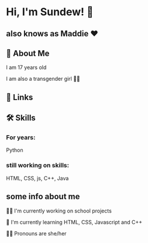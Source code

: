 
# Hi, I'm Sundew! 👋
## also knows as Maddie ❤️


## 🚀 About Me
I am 17 years old

I am also a transgender girl 🏳️‍⚧️

## 🔗 Links

## 🛠 Skills
### For years:
Python

### still working on skills:
HTML, CSS, js, C++, Java


## some info about me
👩‍💻 I'm currently working on school projects

🧠 I'm currently learning HTML, CSS, Javascript and C++

🏳️‍⚧️ Pronouns are she/her



